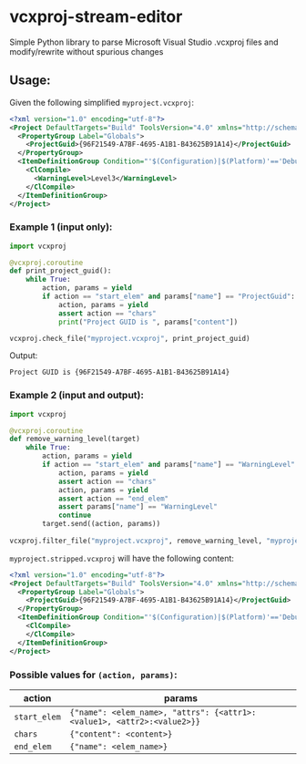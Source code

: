 # vcxproj-stream-editor
Simple Python library to parse Microsoft Visual Studio .vcxproj files and modify/rewrite without spurious changes

## Usage:

Given the following simplified `myproject.vcxproj`:
``` xml
<?xml version="1.0" encoding="utf-8"?>
<Project DefaultTargets="Build" ToolsVersion="4.0" xmlns="http://schemas.microsoft.com/developer/msbuild/2003">
  <PropertyGroup Label="Globals">
    <ProjectGuid>{96F21549-A7BF-4695-A1B1-B43625B91A14}</ProjectGuid>
  </PropertyGroup>
  <ItemDefinitionGroup Condition="'$(Configuration)|$(Platform)'=='Debug|Win32'">
    <ClCompile>
      <WarningLevel>Level3</WarningLevel>
    </ClCompile>
  </ItemDefinitionGroup>
</Project>
```

### Example 1 (input only):
``` python
import vcxproj

@vcxproj.coroutine
def print_project_guid():
    while True:
        action, params = yield
        if action == "start_elem" and params["name"] == "ProjectGuid":
            action, params = yield
            assert action == "chars"
            print("Project GUID is ", params["content"])

vcxproj.check_file("myproject.vcxproj", print_project_guid)
```
Output:
```
Project GUID is {96F21549-A7BF-4695-A1B1-B43625B91A14}
```

### Example 2 (input and output):
``` python
import vcxproj

@vcxproj.coroutine
def remove_warning_level(target)
    while True:
        action, params = yield
        if action == "start_elem" and params["name"] == "WarningLevel":
            action, params = yield
            assert action == "chars"
            action, params = yield
            assert action == "end_elem"
            assert params["name"] == "WarningLevel"
            continue
        target.send((action, params))
        
vcxproj.filter_file("myproject.vcxproj", remove_warning_level, "myproject.stripped.vcxproj")
```

`myproject.stripped.vcxproj` will have the following content:
``` xml
<?xml version="1.0" encoding="utf-8"?>
<Project DefaultTargets="Build" ToolsVersion="4.0" xmlns="http://schemas.microsoft.com/developer/msbuild/2003">
  <PropertyGroup Label="Globals">
    <ProjectGuid>{96F21549-A7BF-4695-A1B1-B43625B91A14}</ProjectGuid>
  </PropertyGroup>
  <ItemDefinitionGroup Condition="'$(Configuration)|$(Platform)'=='Debug|Win32'">
    <ClCompile>
    </ClCompile>
  </ItemDefinitionGroup>
</Project>
```

### Possible values for `(action, params)`:
| action       | params                                                                 |
|--------------|------------------------------------------------------------------------|
| `start_elem` | `{"name": <elem_name>, "attrs": {<attr1>:<value1>, <attr2>:<value2>}}` |
| `chars`      | `{"content": <content>}`                                               |
| `end_elem`   | `{"name": <elem_name>}`                                                |
